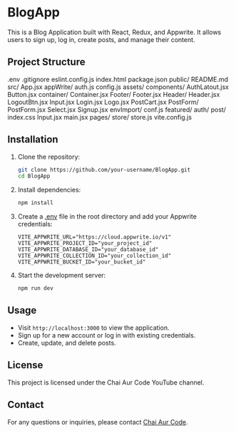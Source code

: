 # BlogApp

This is a Blog Application built with React, Redux, and Appwrite. It allows users to sign up, log in, create posts, and manage their content.

## Project Structure
.env .gitignore eslint.config.js index.html package.json public/ README.md src/ App.jsx appWrite/ auth.js config.js assets/ components/ AuthLatout.jsx Button.jsx container/ Container.jsx Footer/ Footer.jsx Header/ Header.jsx LogoutBtn.jsx Input.jsx Login.jsx Logo.jsx PostCart.jsx PostForm/ PostForm.jsx Select.jsx Signup.jsx envImport/ conf.js featured/ auth/ post/ index.css Input.jsx main.jsx pages/ store/ store.js vite.config.js


## Installation

1. Clone the repository:
    ```sh
    git clone https://github.com/your-username/BlogApp.git
    cd BlogApp
    ```

2. Install dependencies:
    ```sh
    npm install
    ```

3. Create a [.env](http://_vscodecontentref_/26) file in the root directory and add your Appwrite credentials:
    ```env
    VITE_APPWRITE_URL="https://cloud.appwrite.io/v1"
    VITE_APPWRITE_PROJECT_ID="your_project_id"
    VITE_APPWRITE_DATABASE_ID="your_database_id"
    VITE_APPWRITE_COLLECTION_ID="your_collection_id"
    VITE_APPWRITE_BUCKET_ID="your_bucket_id"
    ```

4. Start the development server:
    ```sh
    npm run dev
    ```

## Usage

- Visit `http://localhost:3000` to view the application.
- Sign up for a new account or log in with existing credentials.
- Create, update, and delete posts.

## License

This project is licensed under the Chai Aur Code YouTube channel.


## Contact

For any questions or inquiries, please contact [Chai Aur Code](https://www.youtube.com/channel/UCxyz).

